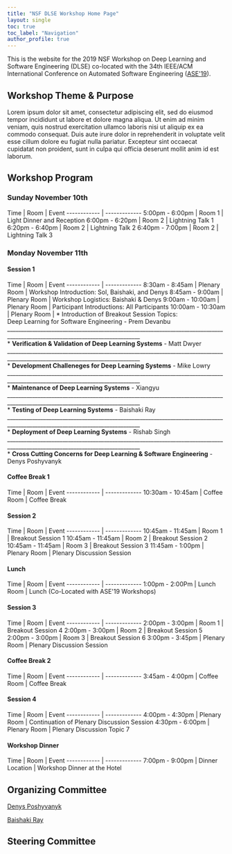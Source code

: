 ```yaml
---
title: "NSF DLSE Workshop Home Page"
layout: single
toc: true
toc_label: "Navigation"
author_profile: true
---
```


This is the website for the 2019 NSF Workshop on Deep Learning and Software Engineering (DLSE) co-located with the 34th IEEE/ACM International Conference on Automated Software Engineering ([ASE'19](https://2019.ase-conferences.org)). 

## Workshop Theme & Purpose

Lorem ipsum dolor sit amet, consectetur adipiscing elit, sed do eiusmod tempor incididunt ut labore et dolore magna aliqua. Ut enim ad minim veniam, quis nostrud exercitation ullamco laboris nisi ut aliquip ex ea commodo consequat. Duis aute irure dolor in reprehenderit in voluptate velit esse cillum dolore eu fugiat nulla pariatur. Excepteur sint occaecat cupidatat non proident, sunt in culpa qui officia deserunt mollit anim id est laborum.

## Workshop Program

### Sunday November 10th

Time | Room | Event
------------ | -------------
5:00pm - 6:00pm | Room 1 | Light Dinner and Reception
6:00pm - 6:20pm | Room 2 | Lightning Talk 1
6:20pm - 6:40pm | Room 2 | Lightning Talk 2
6:40pm - 7:00pm | Room 2 | Lightning Talk 3

### Monday November 11th

#### Session 1

Time | Room | Event
------------ | -------------
8:30am - 8:45am | Plenary Room | Workshop Introduction: Sol, Baishaki, and Denys
8:45am - 9:00am | Plenary Room | Workshop Logistics: Baishaki & Denys
9:00am - 10:00am | Plenary Room | Participant Introductions: All Participants
10:00am - 10:30am | Plenary Room | *  Introduction of Breakout Session Topics: <br> Deep Learning for Software Engineering - Prem Devanbu  <br> ______________________________________________________________________________________________________________________________ <br> *  **Verification & Validation of Deep Learning Systems** - Matt Dwyer <br> ______________________________________________________________________________________________________________________________ <br> *  **Development Challeneges for Deep Learning Systems** - Mike Lowry <br> ______________________________________________________________________________________________________________________________ <br> *  **Maintenance of Deep Learning Systems** - Xiangyu <br> ______________________________________________________________________________________________________________________________ <br> *  **Testing of Deep Learning Systems** - Baishaki Ray <br> ______________________________________________________________________________________________________________________________ <br> *  **Deployment of Deep Learning Systems** - Rishab Singh <br> ______________________________________________________________________________________________________________________________ <br> *  **Cross Cutting Concerns for Deep Learning & Software Engineering** - Denys Poshyvanyk

#### Coffee Break 1

Time | Room | Event
------------ | -------------
10:30am - 10:45am | Coffee Room | Coffee Break

#### Session 2

Time | Room | Event
------------ | -------------
10:45am - 11:45am | Room 1 | Breakout Session 1
10:45am - 11:45am | Room 2 | Breakout Session 2
10:45am - 11:45am | Room 3 | Breakout Session 3
11:45am - 1:00pm | Plenary Room | Plenary Discussion Session

#### Lunch

Time | Room | Event
------------ | -------------
1:00pm - 2:00Pm | Lunch Room | Lunch (Co-Located with ASE'19 Workshops)

#### Session 3

Time | Room | Event
------------ | -------------
2:00pm - 3:00pm | Room 1 | Breakout Session 4
2:00pm - 3:00pm | Room 2 | Breakout Session 5
2:00pm - 3:00pm | Room 3 | Breakout Session 6
3:00pm - 3:45pm | Plenary Room | Plenary Discussion Session

#### Coffee Break 2

Time | Room | Event
------------ | -------------
3:45am - 4:00pm | Coffee Room | Coffee Break


#### Session 4

Time | Room | Event
------------ | -------------
4:00pm - 4:30pm | Plenary Room | Continuation of Plenary Discussion Session
4:30pm - 6:00pm | Plenary Room | Plenary Discussion Topic 7

#### Workshop Dinner

Time | Room | Event
------------ | -------------
7:00pm - 9:00pm | Dinner Location | Workshop Dinner at the Hotel


## Organizing Committee

[Denys Poshyvanyk](http://www.cs.wm.edu/~denys/index.html)

[Baishaki Ray](http://rayb.info)


## Steering Committee
